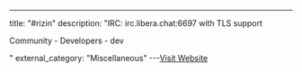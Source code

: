 ---
title: "#rizin"
description: "IRC: irc.libera.chat:6697 with TLS support

Community - 
Developers - dev

"
external_category: "Miscellaneous"
---[Visit Website](https://web.libera.chat/#rizin)

